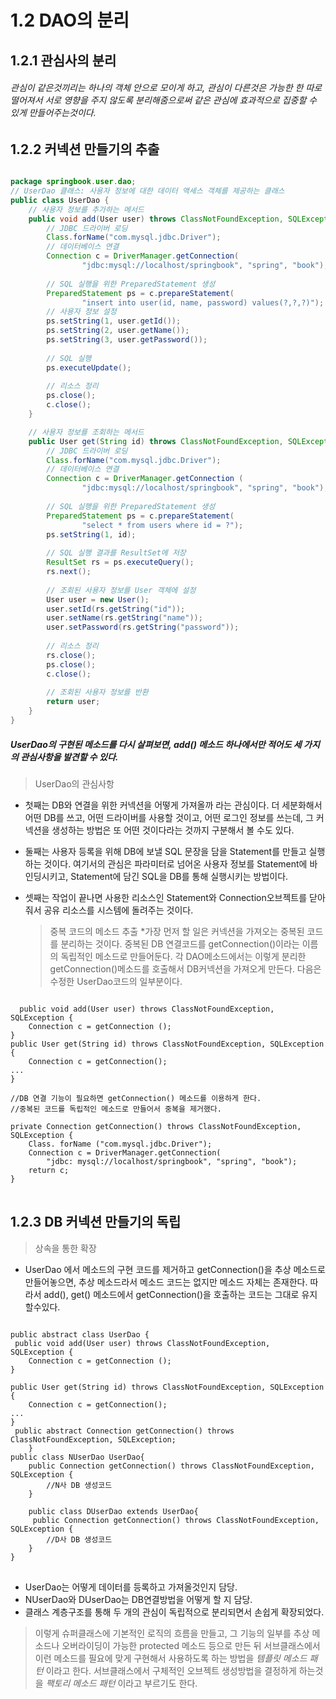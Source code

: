 # 1.2 DAO의 분리   

## 1.2.1 관심사의 분리   
###### 관심이 같은것끼리는 하나의 객체 안으로 모이게 하고, 관심이 다른것은 가능한 한 따로 떨어져서 서로 영향을 주지 않도록 분리해줌으로써 같은 관심에 효과적으로 집중할 수 있게 만들어주는것이다.


## 1.2.2 커넥션 만들기의 추출

```java   

package springbook.user.dao;
// UserDao 클래스: 사용자 정보에 대한 데이터 액세스 객체를 제공하는 클래스
public class UserDao {
    // 사용자 정보를 추가하는 메서드
    public void add(User user) throws ClassNotFoundException, SQLException { 
        // JDBC 드라이버 로딩
        Class.forName("com.mysql.jdbc.Driver");
        // 데이터베이스 연결
        Connection c = DriverManager.getConnection(
                "jdbc:mysql://localhost/springbook", "spring", "book"); 
               
        // SQL 실행을 위한 PreparedStatement 생성
        PreparedStatement ps = c.prepareStatement(
                "insert into user(id, name, password) values(?,?,?)");   
        // 사용자 정보 설정
        ps.setString(1, user.getId());
        ps.setString(2, user.getName());
        ps.setString(3, user.getPassword());
        
        // SQL 실행
        ps.executeUpdate();
  
        // 리소스 정리
        ps.close();
        c.close();
    }

    // 사용자 정보를 조회하는 메서드
    public User get(String id) throws ClassNotFoundException, SQLException { 
        // JDBC 드라이버 로딩
        Class.forName("com.mysql.jdbc.Driver");
        // 데이터베이스 연결
        Connection c = DriverManager.getConnection (
                "jdbc:mysql://localhost/springbook", "spring", "book");
        
        // SQL 실행을 위한 PreparedStatement 생성
        PreparedStatement ps = c.prepareStatement(
                "select * from users where id = ?");
        ps.setString(1, id);
        
        // SQL 실행 결과를 ResultSet에 저장
        ResultSet rs = ps.executeQuery();
        rs.next();
        
        // 조회된 사용자 정보를 User 객체에 설정
        User user = new User();
        user.setId(rs.getString("id"));
        user.setName(rs.getString("name"));
        user.setPassword(rs.getString("password"));
        
        // 리소스 정리
        rs.close();
        ps.close();
        c.close();
        
        // 조회된 사용자 정보를 반환
        return user;
    }
}   
```

##### UserDao의 구현된 메소드를 다시 살펴보면, add() 메소드 하나에서만 적어도 세 가지의 관심사항을 발견할 수 있다.

> UserDao의 관심사항
* 첫째는 DB와 연결을 위한 커넥션을 어떻게 가져올까 라는 관심이다. 더 세분화해서 어떤 DB를 쓰고, 어떤 드라이버를 사용할 것이고, 어떤 로그인 정보를 쓰는데, 그 커넥션을 생성하는 방법은 또 어떤 것이다라는 것까지 구분해서 볼 수도 있다.

* 둘째는 사용자 등록을 위해 DB에 보낼 SQL 문장을 담을 Statement를 만들고 실행하는 것이다. 여기서의 관심은 파라미터로 넘어온 사용자 정보를 Statement에 바인딩시키고, Statement에 담긴 SQL을 DB를 통해 실행시키는 방법이다.

* 셋째는 작업이 끝나면 사용한 리소스인 Statement와 Connection오브젝트를 닫아줘서 공유 리소스를 시스템에 돌려주는 것이다.

  >중복 코드의 메소드 추출
  *가장 먼저 할 일은 커넥션을 가져오는 중복된 코드를 분리하는 것이다. 중복된 DB 연결코드를 getConnection()이라는 이름의 독립적인 메소드로 만들어둔다. 각 DAO메소드에서는 이렇게 분리한 getConnection()메소드를 호출해서 DB커넥션을 가져오게 만든다. 다음은 수정한 UserDao코드의 일부분이다.

<pre>
<code>
  public void add(User user) throws ClassNotFoundException, SQLException {
    Connection c = getConnection ();
}
public User get(String id) throws ClassNotFoundException, SQLException {
    Connection c = getConnection();
...
}
    
//DB 연결 기능이 필요하면 getConnection() 메소드를 이용하게 한다.
//중복된 코드를 독립적인 메소드로 만들어서 중복을 제거했다.
    
private Connection getConnection() throws ClassNotFoundException, SQLException {
    Class. forName ("com.mysql.jdbc.Driver");
    Connection c = DriverManager.getConnection(
        "jdbc: mysql://localhost/springbook", "spring", "book");
    return c;
}
</code>
</pre>

## 1.2.3 DB 커넥션 만들기의 독립
> 상속을 통한 확장
* UserDao 에서 메소드의 구현 코드를 제거하고 getConnection()을 추상 메소드로 만들어놓으면, 추상 메소드라서 메소드 코드는 없지만 메소드 자체는 존재한다. 따라서 add(), get() 메소드에서 getConnection()을 호출하는 코드는 그대로 유지할수있다.

<pre>
<code>
public abstract class UserDao {
 public void add(User user) throws ClassNotFoundException, SQLException {
    Connection c = getConnection ();
}
    
public User get(String id) throws ClassNotFoundException, SQLException {
    Connection c = getConnection();
...
}
 public abstract Connection getConnection() throws ClassNotFoundException, SQLException;
    }
public class NUserDao UserDao{
    public Connection getConnection() throws ClassNotFoundException, SQLException {
        //N사 DB 생성코드
    }

    public class DUserDao extends UserDao{
     public Connection getConnection() throws ClassNotFoundException, SQLException {
        //D사 DB 생성코드
    }
}
</code>
</pre>

* UserDao는 어떻게 데이터를 등록하고 가져올것인지 담당.
* NUserDao와 DUserDao는 DB연결방법을 어떻게 할 지 담당.
* 클래스 계층구조를 통해 두 개의 관심이 독립적으로 분리되면서 손쉽게 확장되었다.

> 이렇게 슈퍼클래스에 기본적인 로직의 흐름을 만들고, 그 기능의 일부를 추상 메소드나 오버라이딩이 가능한 protected 메소드 등으로 만든 뒤 서브클래스에서 이런 메소드를 필요에 맞게 구현해서 사용하도록 하는 방법을 *템플릿 메소드 패턴* 이라고 한다.
> 서브클래스에서 구체적인 오브젝트 생성방법을 결정하게 하는것을 *팩토리 메소드 패턴* 이라고 부르기도 한다.
  




